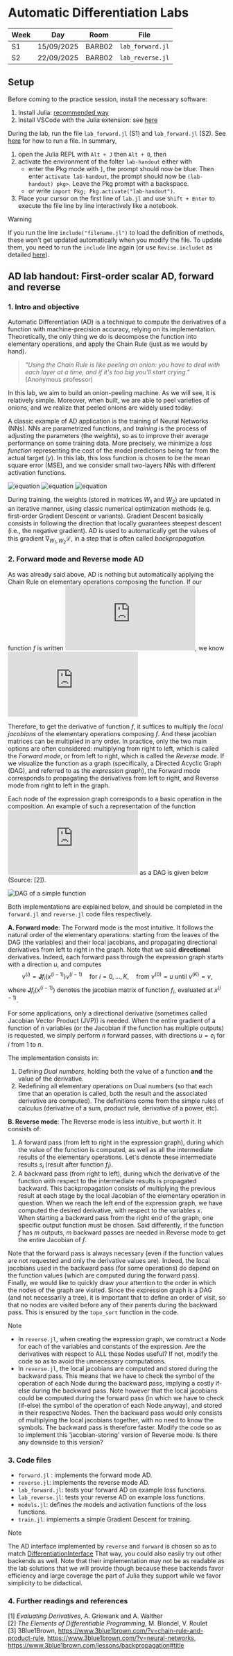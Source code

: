 # Automatic Differentiation Labs

| Week  | Day        | Room   | File             |
|-------|------------|--------|------------------|
| S1    | 15/09/2025 | BARB02 | `lab_forward.jl` |
| S2    | 22/09/2025 | BARB02 | `lab_reverse.jl` |

## Setup

Before coming to the practice session, install the necessary software:

1. Install Julia: [recommended way](https://modernjuliaworkflows.org/writing/#installation)
2. Install VSCode with the Julia extension: see [here](https://modernjuliaworkflows.org/writing/#editor)

During the lab, run the file `lab_forward.jl` (S1) and `lab_forward.jl` (S2).
See [here](https://modernjuliaworkflows.org/writing/#running_code) for how to run a file.
In summary,
1. open the Julia REPL with `Alt + J` then `Alt + O`, then
2. activate the environment of the folter `lab-handout` either with
    * enter the Pkg mode with `]`, the prompt should now be blue. Then enter `activate lab-handout`, the prompt should now be `(lab-handout) pkg>`. Leave the Pkg prompt with a backspace.
    * or write `import Pkg; Pkg.activate("lab-handout")`.
3. Place your cursor on the first line of `lab.jl` and use `Shift + Enter` to execute the file line by line interactively like a notebook.

> [!WARNING]
> If you run the line `include("filename.jl")` to load the definition
> of methods, these won't get updated automatically when
> you modify the file. To update them, you need to run the
> `include` line again (or use `Revise.includet` as detailed [here](https://modernjuliaworkflows.org/writing/#running_code)).

## AD lab handout: First-order scalar AD, forward and reverse

### 1. Intro and objective 

Automatic Differentiation (AD) is a technique to compute the derivatives of a function with machine-precision accuracy, relying on its implementation. Theoretically, the only thing we do is decompose the function into elementary operations, and apply the Chain Rule (just as we would by hand).   
> *"Using the Chain Rule is like peeling an onion: you have to deal with each layer at a time, and if it's too big you'll start crying."* (Anonymous professor)

In this lab, we aim to build an onion-peeling machine. As we will see, it is relatively simple. Moreover, when built, we are able to peel varieties of onions, and we realize that peeled onions are widely used today.    

A classic example of AD application is the training of Neural Networks (NNs). NNs are parametrized functions, and *training* is the process of adjusting the parameters (the *weights*), so as to improve their average performance on some training data. More precisely, we minimize a *loss function* representing the cost of the model predictions being far from the actual target ($y$). In this lab, this loss function is chosen to be the mean square error (MSE), and we consider small two-layers NNs with different activation functions. 

![equation](https://latex.codecogs.com/svg.latex?\mathcal{L}_1(W_1,%20W_2)%20=%20\frac{1}{m}%5C%7CXW_1W_2-y%5C%7C^2)    
![equation](https://latex.codecogs.com/svg.latex?\mathcal{L}_2(W_1,%20W_2)%20=%20\frac{1}{m}%5C%7C%5Csigma(XW_1)W_2-y%5C%7C^2%20%5Cquad%5Ctext{where}%5Cquad[%5Csigma(M)]_%7Bij%7D%20:=%20%5Ctanh(M_%7Bij%7D))    
![equation](https://latex.codecogs.com/svg.latex?\mathcal{L}_3(W_1,%20W_2)%20=%20\frac{1}{m}%5C%7C%5Csigma(XW_1)W_2-y%5C%7C^2%20%5Cquad%5Ctext{where}%5Cquad[%5Csigma(M)]_%7Bij%7D%20:=%20%5Coperatorname%7BReLU%7D(M_%7Bij%7D))    

During training, the weights (stored in matrices $W_1$ and $W_2$) are updated in an iterative manner, using classic numerical optimization methods (e.g. first-order Gradient Descent or variants). Gradient Descent basically consists in following the direction that locally guarantees steepest descent (i.e., the negative gradient). AD is used to automatically get the values of this gradient $\nabla_{W_1, W_2} \mathcal{L}$, in a step that is often called *backpropagation*.

### 2. Forward mode and Reverse mode AD

As was already said above, AD is nothing but automatically applying the Chain Rule on elementary operations composing the function. If our function $f$ is written 
![equation](https://latex.codecogs.com/svg.latex?f(x)%20=%20(f_K%20%5Ccirc%20f_%7BK-1%7D%20%5Ccirc%20%5Ccdots%20%5Ccirc%20f_2%20%5Ccirc%20f_1)(x)),
we know   
![chain-rule](https://latex.codecogs.com/svg.latex?%5Cfrac%7B%5Cpartial%20f%7D%7B%5Cpartial%20x%7D%20=%20%5Cfrac%7B%5Cpartial%20f_K%7D%7B%5Cpartial%20f_%7BK-1%7D%7D%20%5Ccdots%20%5Cfrac%7B%5Cpartial%20f_2%7D%7B%5Cpartial%20f_1%7D%20%5Cfrac%7B%5Cpartial%20f_1%7D%7B%5Cpartial%20x%7D.)

Therefore, to get the derivative of function $f$, it suffices to multiply the *local jacobians* of the elementary operations composing $f$. And these jacobian matrices can be multiplied in any order. In practice, only the two main options are often considered: multiplying from right to left, which is called the *Forward mode*, or from left to right, which is called the *Reverse mode*. If we visualize the function as a graph (specifically, a Directed Acyclic Graph (DAG), and referred to as the *expression graph*), the Forward mode corresponds to propagating the derivatives from left to right, and Reverse mode from right to left in the graph.     

Each node of the expression graph corresponds to a basic operation in the composition. An example of such a representation of the function ![equation](https://latex.codecogs.com/svg.latex?f(x_1,%20x_2)%20=%20x_2%20e%5E%7Bx_1%7D%20%5Csqrt%7Bx_1%20+%20x_2%20e%5E%7Bx_1%7D%7D)
as a DAG is given below (Source: [2]). 

![DAG of a simple function](dag.png)  

Both implementations are explained below, and should be completed in the `forward.jl` and `reverse.jl` code files respectively.

**A. Forward mode**: The Forward mode is the most intuitive. It follows the natural order of the elementary operations: starting from the leaves of the DAG (the variables) and their local jacobians, and propagating directional derivatives from left to right in the graph. Note that we said **directional** derivatives. Indeed, each forward pass through the expression graph starts with a direction $u$, and computes
$$ v^{(i)} = \textbf{J}f_{i}\left(x^{(i-1)}\right)v^{(i-1)}\quad\text{for }i=0,\dots,K,\quad\text{from }v^{(0)}=u\text{ until }v^{(K)}=v, $$
where $\textbf{J}f_{i} \left(x^{(i-1)}\right)$ denotes the jacobian matrix of function $f_i$, evaluated at $x^{(i-1)}$.

For some applications, only a directional derivative (sometimes called Jacobian Vector Product (JVP)) is needed. When the entire gradient of a function of $n$ variables (or the Jacobian if the function has multiple outputs) is requested, we simply perform $n$ forward passes, with directions $u=e_i$ for $i$ from $1$ to $n$.    

The implementation consists in:  
1. Defining *Dual numbers*, holding both the value of a function **and** the value of the derivative. 
2. Redefining all elementary operations on Dual numbers (so that each time that an operation is called, both the result and the associated derivative are computed). The definitions come from the simple rules of calculus (derivative of a sum, product rule, derivative of a power, etc).

**B. Reverse mode**: The Reverse mode is less intuitive, but worth it. It consists of:
1. A forward pass (from left to right in the expression graph), during which the value of the function is computed, as well as all the intermediate results of the elementary operations. Let's denote these intermediate results $s_i$ (result after function $f_i$).
2. A backward pass (from right to left), during which the derivative of the function with respect to the intermediate results is propagated backward. This backpropagation consists of multiplying the previous result at each stage by the local Jacobian of the elementary operation in question. When we reach the left end of the expression graph, we have computed the desired derivative, with respect to the variables $x$.   
When starting a backward pass from the right end of the graph, one specific output function must be chosen. Said differently, if the function $f$ has $m$ outputs, $m$ backward passes are needed in Reverse mode to get the entire Jacobian of $f$.   


Note that the forward pass is always necessary (even if the function values are not requested and only the derivative values are). Indeed, the local jacobians used in the backward pass (for some operations) do depend on the function values (which are computed during the forward pass).   
Finally, we would like to quickly draw your attention to the order in which the nodes of the graph are visited. Since the expression graph is a DAG (and not necessarily a tree), it is important that to define an order of visit, so that no nodes are visited before any of their parents during the backward pass. This is ensured by the `topo_sort` function in the code. 

> [!NOTE]
> * In `reverse.jl`, when creating the expression graph, we construct a Node for each of the variables and constants of the expression. Are the derivatives with respect to ALL these Nodes useful? If not, modify the code so as to avoid the unnecessary computations.
> * In `reverse.jl`, the local jacobians are computed and stored during the backward pass. This means that we have to check the symbol of the operation of each Node during the backward pass, implying a costly if-else during the backward pass. Note however that the local jacobians could be computed during the forward pass (in which we have to check (if-else) the symbol of the operation of each Node anyway), and stored in their respective Nodes. Then the backward pass would only consists of multiplying the local jacobians together, with no need to know the symbols. The backward pass is therefore faster. Modify the code so as to implement this 'jacobian-storing' version of Reverse mode. Is there any downside to this version?  

### 3. Code files
* `forward.jl` : implements the forward mode AD.
* `reverse.jl`: implements the reverse mode AD.
* `lab_forward.jl`: tests your forward AD on example loss functions.
* `lab_reverse.jl`: tests your reverse AD on example loss functions.
* `models.jl`: defines the models and activation functions of the loss functions.
* `train.jl`: implements a simple Gradient Descent for training.

> [!NOTE]
> The AD interface implemented by `reverse` and `forward` is chosen so as to
> match [DifferentiationInterface](https://juliadiff.org/DifferentiationInterface.jl/DifferentiationInterface/stable/api/#DifferentiationInterface.hvp)
> That way, you could also easily try out other backends as well.
> Note that their implementation may not be as readable as the lab solutions that
> we will provide though because these backends favor efficiency and large coverage
> the part of Julia they support while we favor simplicity to be didactical.

### 4. Further readings and references
[1] *Evaluating Derivatives*, A. Griewank and A. Walther   
[2] *The Elements of Differentiable Programming*, M. Blondel, V. Roulet    
[3] 3Blue1Brown, https://www.3blue1brown.com/?v=chain-rule-and-product-rule, https://www.3blue1brown.com/?v=neural-networks, https://www.3blue1brown.com/lessons/backpropagation#title 
